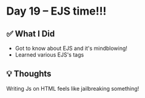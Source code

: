 # Day 19 – EJS time!!!

## ✅ What I Did
- Got to know about EJS and it's mindblowing!
- Learned various EJS's tags 

## 💡 Thoughts
Writing Js on  HTML feels like jailbreaking something!
